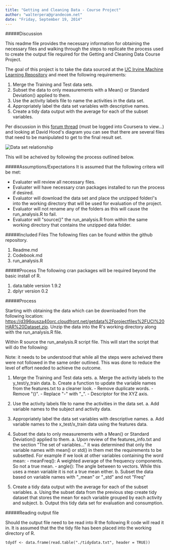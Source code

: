```yaml
---
title: "Getting and Cleaning Data - Course Project"
author: "walterpera@grandecom.net"
date: "Friday, September 19, 2014"
---
```


#####Discussion

This readme file provides the necessary information for obtaining the necessary files and walking through the steps to replicate the process used to create the output file required for the Getting and Cleaning Data Course Project.

The goal of this project is to take the data sourced at the [UC Irvine Machine Learning Repository](http://archive.ics.uci.edu/ml/index.html) and meet the following requirements:

1. Merge the Training and Test data sets.
2. Subset the data to only measurements with a Mean() or Standard Deviation() applied to them.
3. Use the activity labels file to name the activities in the data set.
4. Appropriately label the data set variables with descriptive names.
5. Create a tidy data output with the average for each of the subset variables.

Per discussion in this [forum thread](https://class.coursera.org/getdata-007/forum/thread?thread_id=49#comment-570) (must be logged into Coursera to view...) and looking at David Hood's diagram you can see that there are several files that need to be manipulated to get to the final result set. 

![](https://coursera-forum-screenshots.s3.amazonaws.com/ab/a2776024af11e4a69d5576f8bc8459/Slide2.png "Data set relationship")

This will be acheived by following the process outlined below.

#####Assumptions/Expectations
It is assumed that the following critera will be met:

* Evaluater will review all necessary files.
* Evaluater will have necessary cran packages installed to run the process if desired.
* Evaluator will download the data set and place the unzipped folder/'s into the working directory that will be used for evaluation of the project.
* Evaluator will not rename any of the folders as this will cause the run_analysis.R to fail.
* Evaluator will "source()" the run_analysis.R from within the same working directory that contains the unzipped data folder.

#####Included Files
The following files can be found within the github repository.

1. Readme.md
2. Codebook.md
3. run_analysis.R

#####Process
The following cran packages will be required beyond the basic install of R.

1. data.table version 1.9.2
2. dplyr version 0.2

#####Process

Starting with obtaining the data which can be downloaded from the following location: https://d396qusza40orc.cloudfront.net/getdata%2Fprojectfiles%2FUCI%20HAR%20Dataset.zip. Unzip the data into the R's working directory along with the run_analysis.R file. 

Within R source the run_analysis.R script file.  This will start the script that will do the following: 

Note: it needs to be understood that while all the steps were acheived there were not followed in the same order outlined.  This was done to reduce the level of effort needed to achieve the outcome.

1. Merge the Training and Test data sets.
     a. Merge the activity labels to the y_test/y_train data.
     b. Create a function to update the variable names from the features.txt to a cleaner look.
          - Remove duplicate words.
          - Remove "()".
          - Replace "-" with "_".
          - Descriptor for the XYZ axis.


2. Use the activity labels file to name the activities in the data set.
     a. Add variable names to the subject and activity data.


3. Appropriately label the data set variables with descriptive names.
     a. Add variable names to the x_test/x_train data using the features data.


4. Subset the data to only measurements with a Mean() or Standard Deviation() applied to them.
     a. Upon review of the features_info.txt and the section "The set of variables..." it was determined that only the variable names with mean() or std() in them met the requirements to be subsetted. For example if we look at other variables containing the word mean:
          - meanFreq(): A weighted average of the frequency components. So not a true mean.
          - angle(): The angle between to vectors. While this uses a mean variable it is not a true mean either.
     b. Subset the data based on variable names with "_mean" or "_std" and not "Freq"


5. Create a tidy data output with the average for each of the subset variables.
     a. Using the subset data from the previous step create tidy dataset that stores the mean for each variable grouped by each activity and subject.
     b. Output this tidy data set for evaluation and consumption.

#####Reading output file

Should the output file need to be read into R the following R code will read it in. It is assumed that the the tidy file has been placed into the working directory of R.

```{r}
tdydf <- data.frame(read.table("./tidydata.txt", header = TRUE))
```


 
                                      
